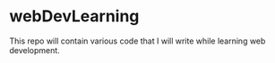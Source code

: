 # webDevLearning
This repo will contain various code that I will write while learning web development.
